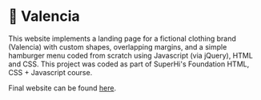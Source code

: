 # 👕 Valencia

This website implements a landing page for a fictional clothing brand (Valencia) with custom shapes, overlapping margins, and a simple hamburger menu coded from scratch using Javascript (via jQuery), HTML and CSS. This project was coded as part of SuperHi's Foundation HTML, CSS + Javascript course.

Final website can be found [here][1].

[1]: https://valencia-wk6.superhi.com/
